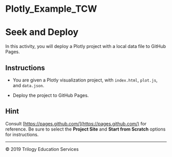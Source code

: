 # Plotly_Example_TCW

# Seek and Deploy

In this activity, you will deploy a Plotly project with a local data file to GitHub Pages.

## Instructions

* You are given a Plotly visualization project, with `index.html`, `plot.js`, and `data.json`.

* Deploy the project to GitHub Pages.

## Hint

Consult [https://pages.github.com/](https://pages.github.com/) for reference. Be sure to select the **Project Site** and **Start from Scratch** options for instructions.

- - -
© 2019 Trilogy Education Services
